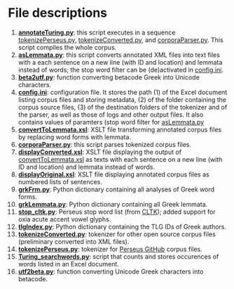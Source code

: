# File descriptions

1. **[annotateTuring.py](annotateTuring.py)**: this script executes in a sequence [tokenizePerseus.py](tokenizePerseus.py), [tokenizeConverted.py](tokenizeConverted.py), and [corporaParser.py](corporaParser.py). This script compiles the whole corpus.
2. **[asLemmata.py](asLemmata.py)**: this script converts annotated XML files into text files with a each sentence on a new line (with ID and location) and lemmata instead of words; the stop word filter can be (de)activated in [config.ini](config.ini).
3. **[beta2utf.py](beta2utf.py)**: function converting betacode Greek into Unicode characters.
4. **[config.ini](config.ini)**: configuration file. It stores the path (1) of the Excel document listing corpus files and storing metadata, (2) of the folder containing the corpus source files, (3) of the destination folders of the tokenizer and of the parser, as well as those of logs and other output files. It also contains values of paramters (stop word filter for [asLemmata.py](asLemmata.py)
5. **[convertToLemmata.xsl](convertToLemmata.xsl)**: XSLT file transforming annotated corpus files by replacing word forms with lemmata.
6. **[corporaParser.py](corporaParser.py)**: this script parses tokenized corpus files.
7. **[displayConverted.xsl](displayConverted.xsl)**: XSLT file displaying the output of [convertToLemmata.xsl](convertToLemmata.xsl) as texts with each sentence on a new line (with ID and location) and lemmata instead of words.
8. **[displayOriginal.xsl](displayOriginal.xsl)**: XSLT file displaying annotated corpus files as numbered lists of sentences.
9. **[grkFrm.py](grkFrm.py)**: Python dictionary containing all analyses of Greek word forms.
10. **[grkLemmata.py](grkLemmata.py)**: Python dictionary containing all Greek lemmata.
11. **[stop_cltk.py](stop_cltk.py)**: Perseus stop word list (from [CLTK](https://github.com/cltk/cltk/blob/master/cltk/stop/greek/stops.py)); added support for oxia acute accent vowel glyphs.
12. **[tlgIndex.py](tlgIndex.py)**: Python dictionary containing the TLG IDs of Greek authors.
13. **[tokenizeConverted.py](tokenizeConverted.py)**: tokenizer for other open source corpus files (preliminary converted into XML files).
14. **[tokenizePerseus.py](tokenizePerseus.py)**: tokenizer for [Perseus GitHub](https://github.com/PerseusDL/canonical-greekLit/tree/master/data) corpus files.
15. **[Turing_searchwords.py](Turing_searchwords.py)**: script that counts and stores occurences of words listed in an Excel document.
16. **[utf2beta.py](utf2beta.py)**: function converting Unicode Greek characters into betacode.
